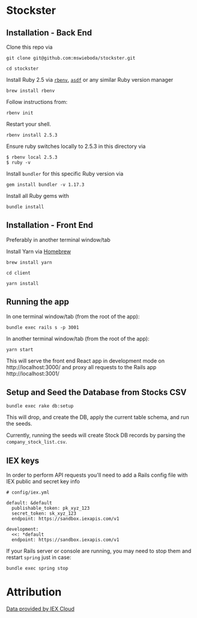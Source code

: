 # Stockster

## Installation - Back End

Clone this repo via

```
git clone git@github.com:mswieboda/stockster.git
```

```
cd stockster
```

Install Ruby 2.5 via [`rbenv`](https://github.com/rbenv/rbenv), [`asdf`](https://github.com/asdf-vm/asdf) or any similar Ruby version manager

```
brew install rbenv
```

Follow instructions from:
```
rbenv init
```

Restart your shell.

```
rbenv install 2.5.3
```

Ensure ruby switches locally to 2.5.3 in this directory via

```
$ rbenv local 2.5.3
$ ruby -v
```

Install `bundler` for this specific Ruby version via

```
gem install bundler -v 1.17.3
```

Install all Ruby gems with

```
bundle install
```

## Installation - Front End

Preferably in another terminal window/tab

Install Yarn via [Homebrew](https://brew.sh/)

```
brew install yarn
```

```
cd client
```

```
yarn install
```

## Running the app

In one terminal window/tab (from the root of the app):

```
bundle exec rails s -p 3001
```

In another terminal window/tab (from the root of the app):

```
yarn start
```

This will serve the front end React app in development mode on http://localhost:3000/ and proxy all requests to the Rails app http://localhost:3001/


## Setup and Seed the Database from Stocks CSV

```
bundle exec rake db:setup
```

This will drop, and create the DB, apply the current table schema, and run the seeds.

Currently, running the seeds will create Stock DB records by parsing the `company_stock_list.csv`.


## IEX keys

In order to perform API requests you'll need to add a Rails config file with IEX public and secret key info

```
# config/iex.yml

default: &default
  publishable_token: pk_xyz_123
  secret_token: sk_xyz_123
  endpoint: https://sandbox.iexapis.com/v1

development:
  <<: *default
  endpoint: https://sandbox.iexapis.com/v1

```

If your Rails server or console are running, you may need to stop them and restart `spring` just in case:

```
bundle exec spring stop
```


# Attribution

[Data provided by IEX Cloud](https://iexcloud.io)
